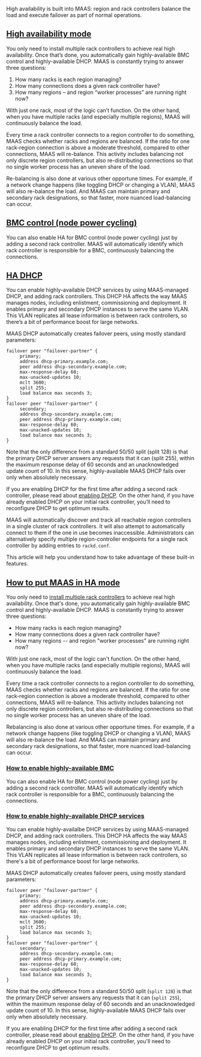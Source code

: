 <!-- About high availability -->
High availability is built into MAAS: region and rack controllers balance the load and execute failover as part of normal operations.

<a href="#heading--High-availability-mode"><h2 id="heading--High-availability-mode">High availability mode</h2></a>

You only need to install multiple rack controllers to achieve real high availability. Once that’s done, you automatically gain highly-available BMC control and highly-available DHCP. MAAS is constantly trying to answer three questions:

1. How many racks is each region managing?
2. How many connections does a given rack controller have?
3. How many regions – and region “worker processes” are running right now?

With just one rack, most of the logic can’t function. On the other hand, when you have multiple racks (and especially multiple regions), MAAS will continuously balance the load.

Every time a rack controller connects to a region controller to do something, MAAS checks whether racks and regions are balanced. If the ratio for one rack-region connection is above a moderate threshold, compared to other connections, MAAS will re-balance. This activity includes balancing not only discrete region controllers, but also re-distributing connections so that no single worker process has an uneven share of the load.

Re-balancing is also done at various other opportune times. For example, if a network change happens (like toggling DHCP or changing a VLAN), MAAS will also re-balance the load. And MAAS can maintain primary and secondary rack designations, so that faster, more nuanced load-balancing can occur.

<a href="#heading--BMC-control-node-power-cycling"><h2 id="heading--BMC-control-node-power-cycling">BMC control (node power cycling)</h2></a>

You can also enable HA for BMC control (node power cycling) just by adding a second rack controller. MAAS will automatically identify which rack controller is responsible for a BMC, continuously balancing the connections.

<a href="#heading--HA-DHCP"><h2 id="heading--HA-DHCP">HA DHCP</h2></a>

You can enable highly-available DHCP services by using MAAS-managed DHCP, and adding rack controllers. This DHCP HA affects the way MAAS manages nodes, including enlistment, commissioning and deployment. It enables primary and secondary DHCP instances to serve the same VLAN. This VLAN replicates all lease information is between rack controllers, so there’s a bit of performance boost for large networks.

MAAS DHCP automatically creates failover peers, using mostly standard parameters:

```nohighlight
failover peer "failover-partner" {
     primary;
     address dhcp-primary.example.com;
     peer address dhcp-secondary.example.com;
     max-response-delay 60;
     max-unacked-updates 10;
     mclt 3600;
     split 255;
     load balance max seconds 3;
}
failover peer "failover-partner" {
     secondary;
     address dhcp-secondary.example.com;
     peer address dhcp-primary.example.com;
     max-response-delay 60;
     max-unacked-updates 10;
     load balance max seconds 3;
}
```

Note that the only difference from a standard 50/50 split (split 128) is that the primary DHCP server answers any requests that it can (split 255), within the maximum response delay of 60 seconds and an unacknowledged update count of 10. In this sense, highly-available MAAS DHCP fails over only when absolutely necessary.

If you are enabling DHCP for the first time after adding a second rack controller, please read about [enabling DHCP](/t/how-to-enable-dhcp/5132). On the other hand, if you have already enabled DHCP on your initial rack controller, you’ll need to reconfigure DHCP to get optimum results.

MAAS will automatically discover and track all reachable region controllers in a single cluster of rack controllers. It will also attempt to automatically connect to them if the one in use becomes inaccessible. Administrators can alternatively specify multiple region-controller endpoints for a single rack controller by adding entries to `rackd.conf`.

 This article will help you understand how to take advantage of these built-in features.

<a href="#heading--rack-controller-ha"><h2 id="heading--rack-controller-ha">How to put MAAS in HA mode</h2></a>

You only need to [install multiple rack controllers](/t/how-to-configure-controllers/5172#heading--install-a-rack-controller) to achieve real high availability.  Once that's done, you automatically gain highly-available BMC control and highly-available DHCP.  MAAS is constantly trying to answer three questions:

- How many racks is each region managing?
- How many connections does a given rack controller have?
- How many regions -- and region "worker processes" are running right now?

With just one rack, most of the logic can't function.  On the other hand, when you have multiple racks (and especially multiple regions), MAAS will continuously balance the load.

Every time a rack controller connects to a region controller to do something, MAAS checks whether racks and regions are balanced.  If the ratio for one rack-region connection is above a moderate threshold, compared to other connections, MAAS will re-balance.  This activity includes balancing not only discrete region controllers, but also re-distributing connections so that no single worker process has an uneven share of the load.

Rebalancing is also done at various other opportune times.  For example, if a network change happens (like toggling DHCP or changing a VLAN), MAAS will also re-balance the load.  And MAAS can maintain primary and secondary rack designations, so that faster, more nuanced load-balancing can occur.

<a href="#heading--bmc-ha"><h3 id="heading--bmc-ha">How to enable highly-available BMC</h3></a>

You can also enable HA for BMC control (node power cycling) just by adding a second rack controller. MAAS will automatically identify which rack controller is responsible for a BMC, continuously balancing the connections.

<a href="#heading--dhcp-ha"><h3 id="heading--dhcp-ha">How to enable highly-available DHCP services</h3></a>

You can enable highly-availalbe DHCP services by using MAAS-managed DHCP, and adding rack controllers.  This DHCP HA affects the way MAAS manages nodes, including enlistment, commissioning and deployment. It enables primary and secondary DHCP instances to serve the same VLAN. This VLAN replicates all lease information is between rack controllers, so there's a bit of performance boost for large networks.

MAAS DHCP automatically creates failover peers, using mostly standard parameters:

```nohighlight
failover peer "failover-partner" {
     primary;
     address dhcp-primary.example.com;
     peer address dhcp-secondary.example.com;
     max-response-delay 60;
     max-unacked-updates 10;
     mclt 3600;
     split 255;
     load balance max seconds 3;
}
failover peer "failover-partner" {
     secondary;
     address dhcp-secondary.example.com;
     peer address dhcp-primary.example.com;
     max-response-delay 60;
     max-unacked-updates 10;
     load balance max seconds 3;
}
```
Note that the only difference from a standard 50/50 split (`split 128`) is that the primary DHCP server answers any requests that it can (`split 255`), within the maximum response delay of 60 seconds and an unacknowledged update count of 10.  In this sense, highly-available MAAS DHCP fails over only when absolutely necessary.

If you are enabling DHCP for the first time after adding a second rack controller, please read about [enabling DHCP](/t/how-to-enable-dhcp/5132#heading--enabling-dhcp).  On the other hand, if you have already enabled DHCP on your initial rack controller, you'll need to reconfigure DHCP to get optimum results.

